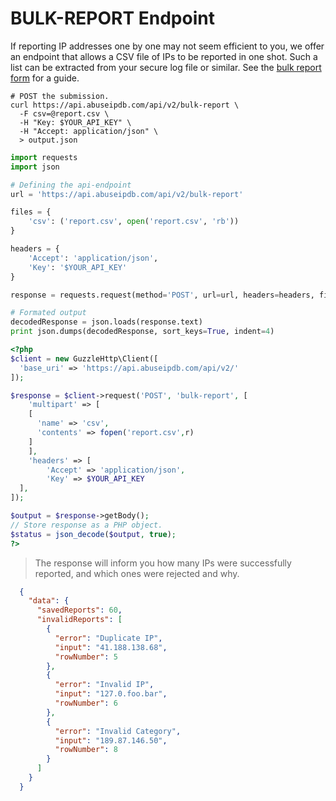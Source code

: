 # BULK-REPORT Endpoint

If reporting IP addresses one by one may not seem efficient to you, we offer an endpoint that allows a CSV file of IPs to be reported in one shot. Such a list can be extracted from your secure log file or similar. See the [bulk report form](https://www.abuseipdb.com/bulk-report) for a guide.

```shell
# POST the submission.
curl https://api.abuseipdb.com/api/v2/bulk-report \
  -F csv=@report.csv \
  -H "Key: $YOUR_API_KEY" \
  -H "Accept: application/json" \
  > output.json
```
```python
import requests
import json

# Defining the api-endpoint
url = 'https://api.abuseipdb.com/api/v2/bulk-report'

files = {
    'csv': ('report.csv', open('report.csv', 'rb'))
}

headers = {
    'Accept': 'application/json',
    'Key': '$YOUR_API_KEY'
}

response = requests.request(method='POST', url=url, headers=headers, files=files)

# Formated output
decodedResponse = json.loads(response.text)
print json.dumps(decodedResponse, sort_keys=True, indent=4)
```

```php
<?php
$client = new GuzzleHttp\Client([
  'base_uri' => 'https://api.abuseipdb.com/api/v2/'
]);

$response = $client->request('POST', 'bulk-report', [
	'multipart' => [
    [
      'name' => 'csv',
      'contents' => fopen('report.csv',r)
    ]
	],
	'headers' => [
		'Accept' => 'application/json',
		'Key' => $YOUR_API_KEY
  ],
]);

$output = $response->getBody();
// Store response as a PHP object.
$status = json_decode($output, true);
?>
```
> The response will inform you how many IPs were successfully reported, and which ones were rejected and why.

```json
  {
    "data": {
      "savedReports": 60,
      "invalidReports": [
        {
          "error": "Duplicate IP",
          "input": "41.188.138.68",
          "rowNumber": 5
        },
        {
          "error": "Invalid IP",
          "input": "127.0.foo.bar",
          "rowNumber": 6
        },
        {
          "error": "Invalid Category",
          "input": "189.87.146.50",
          "rowNumber": 8
        }
      ]
    }
  }
```
